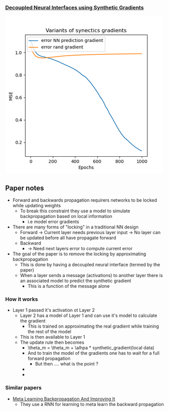 ### [Decoupled Neural Interfaces using Synthetic Gradients](https://arxiv.org/pdf/1608.05343.pdf)

![example](./example.png)

## Paper notes
- Forward and backwards propagation requirers networks to be locked while updating weights
  - To break this constraint they use a model to simulate backpropagation based on local information
    -  i.e model error gradients 
-  There are many forms of "locking" in a traditional NN design
    - Forward 
        -> Current layer needs previous layer input
        -> No layer can be updated before all have propagate forward
    - Backward 
      - -> Need next layers error to compute current error
- The goal of the paper is to remove the locking by approximating backpropagation
    - This is done by having a decoupled neural interface (termed by the paper)
    - When a layer sends a message (activations) to another layer there is an associated model to predict the synthetic gradient
      - This is a function of the message alone


### How it works
- Layer 1 passed it's activation ot Layer 2
  - Layer 2 has a model of Layer 1 and can use it's model to calculate the gradient
    - This is trained on approximating the real gradient while training the rest of the model
  - This is then available to Layer 1
  - The update rule then becomes
    - \theta_m = \theta_m + \alhpa * synthetic_gradient(local data)
    - And to train the model of the gradients one has to wait for a full forward propagation
      - But then .... what is the point ?
    - 
    - 

### Similar papers
- [Meta Learning Backpropagation And Improving It](https://arxiv.org/pdf/2012.14905.pdf)
  - They use a RNN for learning to meta learn the backward propagation

